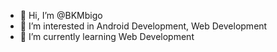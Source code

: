 - 👋 Hi, I’m @BKMbigo
- 👀 I’m interested in Android Development, Web Development
- 🌱 I’m currently learning Web Development

<!---
BKMbigo/BKMbigo is a ✨ special ✨ repository because its `README.md` (this file) appears on your GitHub profile.
You can click the Preview link to take a look at your changes.
--->
